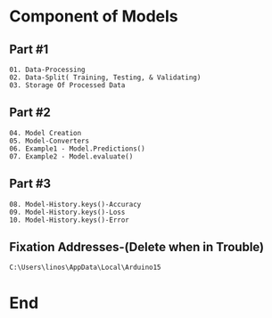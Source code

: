 # Component of Models

## Part #1
```
01. Data-Processing
02. Data-Split( Training, Testing, & Validating)
03. Storage Of Processed Data
```

## Part #2
```
04. Model Creation
05. Model-Converters
06. Example1 - Model.Predictions()
07. Example2 - Model.evaluate()
```

## Part #3
```
08. Model-History.keys()-Accuracy
09. Model-History.keys()-Loss
10. Model-History.keys()-Error
```

## Fixation Addresses-(Delete when in Trouble)
```
C:\Users\linos\AppData\Local\Arduino15
```

# End

